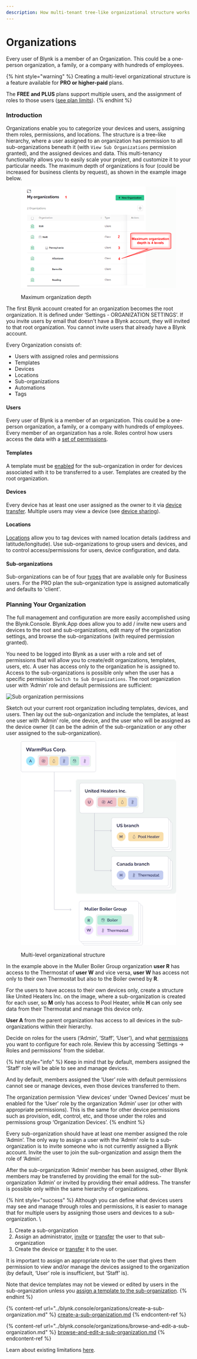 ```yaml
---
description: How multi-tenant tree-like organizational structure works
---
```


# Organizations

Every user of Blynk is a member of an Organization. This could be a one-person organization, a family, or a company with hundreds of employees.

{% hint style="warning" %}
Creating a multi-level organizational structure is a feature available for **PRO or higher-paid** plans.&#x20;

The **FREE and PLUS** plans support multiple users, and the assignment of roles to those users ([see plan limits](https://blynk.io/pricing)).
{% endhint %}

### Introduction

Organizations enable you to categorize your devices and users, assigning them roles, permissions, and locations. The structure is a tree-like hierarchy, where a user assigned to an organization has permission to all sub-organizations beneath it (with `View Sub Organizations` permission granted), and the assigned devices and data. This multi-tenancy functionality allows you to easily scale your project, and customize it to your particular needs. The maximum depth of organizations is four (could be increased for business clients by request), as shown in the example image below.

<figure><img src="../.gitbook/assets/organizations-levels.png" alt=""><figcaption><p>Maximum organization depth</p></figcaption></figure>

The first Blynk account created for an organization becomes the root organization. It is defined under ‘Settings - ORGANIZATION SETTINGS’.  If you invite users by email that doesn't have a Blynk account, they will invited to that root organization. You cannot invite users that already have a Blynk account.

Every Organization consists of:

* Users with assigned roles and permissions
* Templates
* Devices
* Locations
* Sub-organizations
* Automations
* Tags

#### Users

Every user of Blynk is a member of an organization. This could be a one-person organization, a family, or a company with hundreds of employees. Every member of an organization has a role. Roles control how users access the data with a [set of permissions](../blynk.console/settings/access.md).

#### Templates

A template must be [enabled](../blynk.console/organizations/browse-and-edit-a-sub-organization.md#add-templates-to-a-sub-organization) for the sub-organization in order for devices associated with it to be transferred to a user. Templates are created by the root organization.

#### Devices

Every device has at least one user assigned as the owner to it via [device transfer](../blynk.console/organizations/browse-and-edit-a-sub-organization.md#how-to-move-a-device-to-a-sub-organization).  Multiple users may view a device (see [device sharing](../blynk.console/devices/device-sharing.md)).

#### Locations

[Locations](../blynk.console/locations/) allow you to tag devices with named location details (address and latitude/longitude).  Use sub-organizations to group users and devices, and to control access/permissions for users,  device configuration, and data.

#### Sub-organizations

Sub-organizations can be of four [types](../blynk.console/settings/organization-settings/general.md) that are available only for Business users. For the PRO plan the sub-organization type is assigned automatically and defaults to 'client'.

### Planning Your Organization

The full management and configuration are more easily accomplished using the Blynk.Console.  Blynk.App does allow you to add / invite new users and devices to the root and sub-organizations, edit many of the organization settings, and browse the sub-organizations (with required permission granted).

You need to be logged into Blynk as a user with a role and set of permissions that will allow you to create/edit organizations, templates, users, etc. A user has access only to the organization he is assigned to. Access to the sub-organizations is possible only when the user has a specific permission `Switch to Sub Organizations`. The root organization user with ‘Admin’ role and default permissions are sufficient:

![Sub organization permissions](../.gitbook/assets/screenshot-blynk-qa.com-2023.01.04-19\_52\_35.png)

Sketch out your current root organization including templates, devices, and users. Then lay out the sub-organization and include the templates, at least one user with ‘Admin’ role, one device, and the user who will be assigned as the device owner (it can be the admin of the sub-organization or any other user assigned to the sub-organization).

<figure><img src="../.gitbook/assets/organizations-diagram (1).png" alt=""><figcaption><p>Multi-level organizational structure</p></figcaption></figure>

In the example above in the Muller Boiler Group organization **user R** has access to the Thermostat of **user W** and vice versa, **user W** has access not only to their own Thermostat but also to the Boiler owned by **R**.&#x20;

For the users to have access to their own devices only, create a structure like United Heaters Inc. on the image, where a sub-organization is created for each user, so **M** only has access to Pool Heater, while **H** can only see data from their Thermostat and manage this device only.

**User A** from the parent organization has access to all devices in the sub-organizations within their hierarchy.

Decide on roles for the users (‘Admin’, ‘Staff’, ‘User’), and what [permissions](../blynk.console/settings/access.md) you want to configure for each role. Review this by accessing ‘Settings -> Roles and permissions’ from the sidebar.

{% hint style="info" %}
Keep in mind that by default, members assigned the ‘Staff’ role will be able to see and manage devices.&#x20;

And by default, members assigned the ‘User’ role with default permissions cannot see or manage devices, even those devices transferred to them.&#x20;

The organization permission ‘View devices’ under ‘Owned Devices’ must be enabled for the ‘User’ role by the organization ‘Admin’ user (or other with appropriate permissions). This is the same for other device permissions such as provision, edit, control, etc, and those under the roles and permissions group ‘Organization Devices’.
{% endhint %}

Every sub-organization should have at least one member assigned the role ‘Admin’.  The only way to assign a user with the ‘Admin’ role to a sub-organization is to invite someone who is not currently assigned a Blynk account.  Invite the user to join the sub-organization and assign them the role of ‘Admin’.

After the sub-organization ‘Admin’ member has been assigned, other Blynk members may be transferred by providing the email for the sub-organization ‘Admin’ or invited by providing their email address. The transfer is possible only within the same hierarchy of organizations.

{% hint style="success" %}
Although you can define what devices users may see and manage through roles and permissions, it is easier to manage that for multiple users by assigning those users and devices to a sub-organization.  \


1. Create a sub-organization
2. Assign an administrator, [invite](../blynk.console/organizations/browse-and-edit-a-sub-organization.md#invite-users-to-a-sub-organization) or [transfer](../blynk.console/organizations/browse-and-edit-a-sub-organization.md#how-to-transfer-a-user-to-another-organization) the user to that sub-organization
3. Create the device or [transfer](../blynk.console/organizations/browse-and-edit-a-sub-organization.md#how-to-move-a-device-to-a-sub-organization) it to the user. &#x20;



It is important to assign an appropriate role to the user that gives them permission to view and/or manage the devices assigned to the organization (by default, ‘User’ role is insufficient, but ‘Staff’ is). &#x20;

Note that device templates may not be viewed or edited by users in the sub-organization unless you [assign a template to the sub-organization](../blynk.console/organizations/browse-and-edit-a-sub-organization.md#add-templates-to-a-sub-organization).
{% endhint %}

{% content-ref url="../blynk.console/organizations/create-a-sub-organization.md" %}
[create-a-sub-organization.md](../blynk.console/organizations/create-a-sub-organization.md)
{% endcontent-ref %}

{% content-ref url="../blynk.console/organizations/browse-and-edit-a-sub-organization.md" %}
[browse-and-edit-a-sub-organization.md](../blynk.console/organizations/browse-and-edit-a-sub-organization.md)
{% endcontent-ref %}

Learn about existing limitations [here](../blynk.console/limits.md#organization-limits).
